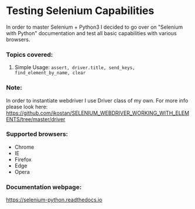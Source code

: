 # Testing Selenium Capabilities

In order to master Selenium + Python3 I decided to go over on "Selenium with Python" documentation and test all basic capabilities with various browsers.

### Topics covered:

1. Simple Usage: ```assert, driver.title, send_keys, find_element_by_name, clear```

### Note: 
In order to instantiate webdriver I use Driver class of my own. For more info please look here: https://github.com/ikostan/SELENIUM_WEBDRIVER_WORKING_WITH_ELEMENTS/tree/master/driver

### Supported browsers:
- Chrome
- IE
- Firefox
- Edge
- Opera

### Documentation webpage:
https://selenium-python.readthedocs.io